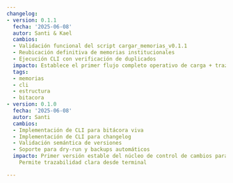 ```yaml
---
changelog:
- version: 0.1.1
  fecha: '2025-06-08'
  autor: Santi & Kael
  cambios:
  - Validación funcional del script cargar_memorias_v0.1.1
  - Reubicación definitiva de memorias institucionales
  - Ejecución CLI con verificación de duplicados
  impacto: Establece el primer flujo completo operativo de carga + trazabilidad institucional.
  tags:
  - memorias
  - cli
  - estructura
  - bitacora
- version: 0.1.0
  fecha: '2025-06-08'
  autor: Santi
  cambios:
  - Implementación de CLI para bitácora viva
  - Implementación de CLI para changelog
  - Validación semántica de versiones
  - Soporte para dry-run y backups automáticos
  impacto: Primer versión estable del núcleo de control de cambios para ALMA_RESIST.
    Permite trazabilidad clara desde terminal

---
```


